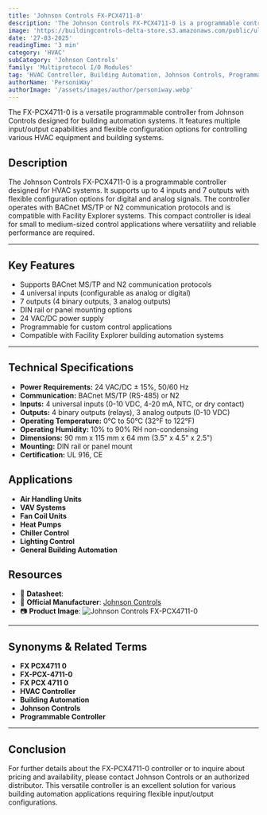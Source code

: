 ```yaml
---
title: 'Johnson Controls FX-PCX4711-0'
description: 'The Johnson Controls FX-PCX4711-0 is a programmable controller designed for HVAC systems. It supports up to 4 inputs and 7 outputs with flexible configuration options for digital and analog signals. The controller operates with BACnet MS/TP or N2 communication protocols and is compatible with Facility Explorer systems. This compact controller is ideal for small to medium-sized control applications where versatility and reliable performance are required.'
image: 'https://buildingcontrols-delta-store.s3.amazonaws.com/public/ultracommerce/product/transform/images/byUrlTitle/fxpcx47110/fxpcx47110.webp'
date: '27-03-2025'
readingTime: '3 min'
category: 'HVAC'
subCategory: 'Johnson Controls'
family: 'Multiprotocol I/O Modules'
tag: 'HVAC Controller, Building Automation, Johnson Controls, Programmable Controller'
authorName: 'PersoniWay'
authorImage: '/assets/images/author/personiway.webp'
---
```


The FX-PCX4711-0 is a versatile programmable controller from Johnson Controls designed for building automation systems. It features multiple input/output capabilities and flexible configuration options for controlling various HVAC equipment and building systems.
## **Description**
The Johnson Controls FX-PCX4711-0 is a programmable controller designed for HVAC systems. It supports up to 4 inputs and 7 outputs with flexible configuration options for digital and analog signals. The controller operates with BACnet MS/TP or N2 communication protocols and is compatible with Facility Explorer systems. This compact controller is ideal for small to medium-sized control applications where versatility and reliable performance are required.

---

## **Key Features**
- Supports BACnet MS/TP and N2 communication protocols
- 4 universal inputs (configurable as analog or digital)
- 7 outputs (4 binary outputs, 3 analog outputs)
- DIN rail or panel mounting options
- 24 VAC/DC power supply
- Programmable for custom control applications
- Compatible with Facility Explorer building automation systems

---

## **Technical Specifications**
- **Power Requirements:** 24 VAC/DC ± 15%, 50/60 Hz
- **Communication:** BACnet MS/TP (RS-485) or N2
- **Inputs:** 4 universal inputs (0-10 VDC, 4-20 mA, NTC, or dry contact)
- **Outputs:** 4 binary outputs (relays), 3 analog outputs (0-10 VDC)
- **Operating Temperature:** 0°C to 50°C (32°F to 122°F)
- **Operating Humidity:** 10% to 90% RH non-condensing
- **Dimensions:** 90 mm x 115 mm x 64 mm (3.5" x 4.5" x 2.5")
- **Mounting:** DIN rail or panel mount
- **Certification:** UL 916, CE

## **Applications**
- **Air Handling Units**
- **VAV Systems**
- **Fan Coil Units**
- **Heat Pumps**
- **Chiller Control**
- **Lighting Control**
- **General Building Automation**

## **Resources**
- 📄 **Datasheet**:
- 🏢 **Official Manufacturer**: [Johnson Controls](https://www.johnsoncontrols.com/)
- 📷 **Product Image**:
  ![Johnson Controls FX-PCX4711-0](https://buildingcontrols-delta-store.s3.amazonaws.com/public/ultracommerce/product/transform/images/byUrlTitle/fxpcx47110/fxpcx47110.webp)

---

## **Synonyms & Related Terms**
- **FX PCX4711 0**
- **FX-PCX-4711-0**
- **FX PCX 4711 0**
- **HVAC Controller**
- **Building Automation**
- **Johnson Controls**
- **Programmable Controller**

---

## **Conclusion**
For further details about the FX-PCX4711-0 controller or to inquire about pricing and availability, please contact Johnson Controls or an authorized distributor. This versatile controller is an excellent solution for various building automation applications requiring flexible input/output configurations.